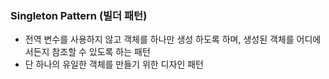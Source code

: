 
### Singleton Pattern (빌더 패턴)

- 전역 변수를 사용하지 않고 객체를 하나만 생성 하도록 하며, 생성된 객체를 어디에서든지 참조할 수 있도록 하는 패턴
- 단 하나의 유일한 객체를 만들기 위한 디자인 패턴

<br>
